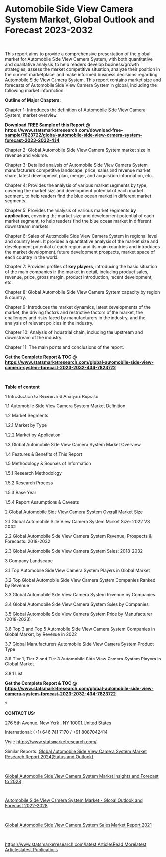 <h1>Automobile Side View Camera System Market, Global Outlook and Forecast 2023-2032</h1><br/><p>This report aims to provide a comprehensive presentation of the global market for Automobile Side View Camera System, with both quantitative and qualitative analysis, to help readers develop business/growth strategies, assess the market competitive situation, analyze their position in the current marketplace, and make informed business decisions regarding Automobile Side View Camera System. This report contains market size and forecasts of Automobile Side View Camera System in global, including the following market information:</p>
 
 
 
 <p><strong>Outline of Major Chapters:</strong></p>
 
 
 
 <p>Chapter 1: Introduces the definition of Automobile Side View Camera System, market overview.</p>
 
 
 
 <p><strong>Download FREE Sample of this Report @ <a href="https://www.statsmarketresearch.com/download-free-sample/7823722/global-automobile-side-view-camera-system-forecast-2023-2032-434">https://www.statsmarketresearch.com/download-free-sample/7823722/global-automobile-side-view-camera-system-forecast-2023-2032-434</a></strong></p>
 
 
 
 <p>Chapter 2: Global Automobile Side View Camera System market size in revenue and volume.</p>
 
 
 
 <p>Chapter 3: Detailed analysis of Automobile Side View Camera System manufacturers competitive landscape, price, sales and revenue market share, latest development plan, merger, and acquisition information, etc.</p>
 
 
 
 <p>Chapter 4: Provides the analysis of various market segments by type, covering the market size and development potential of each market segment, to help readers find the blue ocean market in different market segments.</p>
 
 
 
 <p>Chapter 5: Provides the analysis of various market segments <strong>by application</strong>, covering the market size and development potential of each market segment, to help readers find the blue ocean market in different downstream markets.</p>
 
 
 
 <p>Chapter 6: Sales of Automobile Side View Camera System in regional level and country level. It provides a quantitative analysis of the market size and development potential of each region and its main countries and introduces the market development, future development prospects, market space of each country in the world.</p>
 
 
 
 <p>Chapter 7: Provides profiles of <strong>key players</strong>, introducing the basic situation of the main companies in the market in detail, including product sales, revenue, price, gross margin, product introduction, recent development, etc.</p>
 
 
 
 <p>Chapter 8: Global Automobile Side View Camera System capacity by region & country.</p>
 
 
 
 <p>Chapter 9: Introduces the market dynamics, latest developments of the market, the driving factors and restrictive factors of the market, the challenges and risks faced by manufacturers in the industry, and the analysis of relevant policies in the industry.</p>
 
 
 
 <p>Chapter 10: Analysis of industrial chain, including the upstream and downstream of the industry.</p>
 
 
 
 <p>Chapter 11: The main points and conclusions of the report.</p>
 
 
 
 <div><b>Get the Complete Report & TOC @ <a href="https://www.statsmarketresearch.com/global-automobile-side-view-camera-system-forecast-2023-2032-434-7823722">https://www.statsmarketresearch.com/global-automobile-side-view-camera-system-forecast-2023-2032-434-7823722</a></b></div>
 
 
 
 <p><br />
 
 <b>Table of content</b></p>
 
 
 
 <p>1 Introduction to Research & Analysis Reports<br />
 
 1.1 Automobile Side View Camera System Market Definition<br />
 
 1.2 Market Segments<br />
 
 1.2.1 Market by Type<br />
 
 1.2.2 Market by Application<br />
 
 1.3 Global Automobile Side View Camera System Market Overview<br />
 
 1.4 Features & Benefits of This Report<br />
 
 1.5 Methodology & Sources of Information<br />
 
 1.5.1 Research Methodology<br />
 
 1.5.2 Research Process<br />
 
 1.5.3 Base Year<br />
 
 1.5.4 Report Assumptions & Caveats<br />
 
 2 Global Automobile Side View Camera System Overall Market Size<br />
 
 2.1 Global Automobile Side View Camera System Market Size: 2022 VS 2032<br />
 
 2.2 Global Automobile Side View Camera System Revenue, Prospects & Forecasts: 2018-2032<br />
 
 2.3 Global Automobile Side View Camera System Sales: 2018-2032<br />
 
 3 Company Landscape<br />
 
 3.1 Top Automobile Side View Camera System Players in Global Market<br />
 
 3.2 Top Global Automobile Side View Camera System Companies Ranked by Revenue<br />
 
 3.3 Global Automobile Side View Camera System Revenue by Companies<br />
 
 3.4 Global Automobile Side View Camera System Sales by Companies<br />
 
 3.5 Global Automobile Side View Camera System Price by Manufacturer (2018-2023)<br />
 
 3.6 Top 3 and Top 5 Automobile Side View Camera System Companies in Global Market, by Revenue in 2022<br />
 
 3.7 Global Manufacturers Automobile Side View Camera System Product Type<br />
 
 3.8 Tier 1, Tier 2 and Tier 3 Automobile Side View Camera System Players in Global Market<br />
 
 3.8.1 List</p>
 
 
 
 <div><b>Get the Complete Report & TOC @ <a href="https://www.statsmarketresearch.com/global-automobile-side-view-camera-system-forecast-2023-2032-434-7823722">https://www.statsmarketresearch.com/global-automobile-side-view-camera-system-forecast-2023-2032-434-7823722</a></b></div>
 
 
 
 <p>? </p>
 
 
 
 <p><b>CONTACT US:</b><br />
 
 276 5th Avenue, New York , NY 10001,United States<br />
 
 International: (+1) 646 781 7170 / +91 8087042414<br />
 
 Visit: <a href="https://www.statsmarketresearch.com/">https://www.statsmarketresearch.com/</a><br />
 
 Similar Reports: <a href="https://www.statsmarketresearch.com/global-automobile-side-view-camera-system-forecast-2023-2032-434-7823722">Global Automobile Side View Camera System Market Research Report 2024(Status and Outlook)</a><br />
 
 <br />
 
 <a href="https://www.statsmarketresearch.com/global-automobile-side-view-camera-system-forecast-2023-2032-434-7823722">Global Automobile Side View Camera System Market Insights and Forecast to 2028</a><br />
 
 <br />
 
 <a href="https://www.statsmarketresearch.com/global-automobile-side-view-camera-system-forecast-2023-2032-434-7823722">Automobile Side View Camera System Market - Global Outlook and Forecast 2022-2028</a><br />
 
 <br />
 
 <a href="https://www.statsmarketresearch.com/global-automobile-side-view-camera-system-forecast-2023-2032-434-7823722">Global Automobile Side View Camera System Sales Market Report 2021</a><br />
 
 <br />
 
 <a href="https://gyeongbokgung.com">https://www.statsmarketresearch.com/</a><a href="https://hallyeomaritime.com">latest Articles</a><a href="https://jingwansa.com">Read More</a><a href="https://nguoiviet.jp/">latest Articles</a><a href="https://www.intelmarketresearch.com/">latest Publications</a></p>